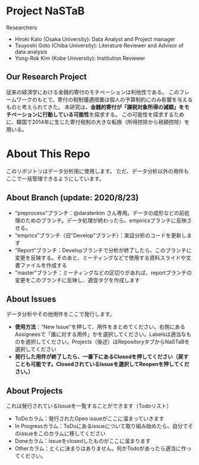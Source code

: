 # Project NaSTaB

Researchers
- Hiroki Kato (Osaka University): Data Analyst and Project manager
- Tsuyoshi Goto (Chiba University): Literature Reviewer and Advisor of data analysis 
- Yong-Rok Kim (Kobe University): Institution Reviewer

## Our Research Project

従来の経済学における金銭的寄付のモチベーションは利他性である。
このフレームワークのもとで、寄付の税制優遇措置は個人の予算制約にのみ影響を与えるものと考えられてきた。
本研究は、**金銭的寄付が「課税対象所得の減額」をモチベーションに行動している可能性**を探求する。
この可能性を探求するために、韓国で2014年に生じた寄付税制の大きな転換（所得控除から税額控除）を用いる。

# About This Repo

このリポジトリはデータ分析用に使用します。
ただ、データ分析以外の用件もここで一括管理できるようにしています。

## About Branch (update: 2020/8/23)
- "preprocess"ブランチ：@daraterkim さん専用。データの成形などの前処理のためのブランチ。データ処理が終わったら、empiricsブランチに反映させる。
- "emprics"ブランチ（旧"Develop"ブランチ）：実証分析のコードを更新します
- "Report"ブランチ：Developブランチで分析が終了したら、このブランチに変更を反映する。そのあと、ミーティングなどで使用する資料スライドや文書ファイルを作成する
- "master"ブランチ：ミーティングなどの区切りがあれば、reportブランチの変更をこのブランチに反映し、適宜タグを作成します

## About Issues
データ分析やその他用件をここで発行します。
- **使用方法**："New Issue"を押して、用件をまとめてください。右側にあるAssigneesで「誰に対する用件」かを選択してください。Labelsは適当なものを選択してください。Projects（後述）はRepositoryタブからNaSTaBを選択してください
- **発行した用件が終了したら、一番下にあるClosedを押してください（戻すことも可能です。ClosedされているIssueを選択してReopenを押してください。）**

## About Projects
これは発行されているIssueを一覧することができます（Todoリスト）
- ToDoカラム：発行されたOpen issueがここに溜まっていきます
- In Progressカラム：ToDoにあるissueについて取り組み始めたら、自分でそのissueをこのカラムに移してください
- Doneカラム：issueをclosedしたものがここに溜まります
- Otherカラム：とくに決まりはありません。何かTodoがあったら適当に作ってください。
